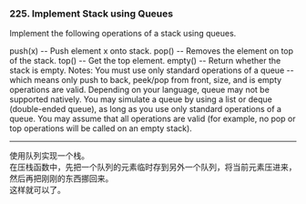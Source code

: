 ### 225. Implement Stack using Queues

Implement the following operations of a stack using queues.

push(x) -- Push element x onto stack.
pop() -- Removes the element on top of the stack.
top() -- Get the top element.
empty() -- Return whether the stack is empty.
Notes:
You must use only standard operations of a queue -- which means only push to back, peek/pop from front, size, and is empty operations are valid.
Depending on your language, queue may not be supported natively. You may simulate a queue by using a list or deque (double-ended queue), as long as you use only standard operations of a queue.
You may assume that all operations are valid (for example, no pop or top operations will be called on an empty stack).

* * * 

使用队列实现一个栈。   
在压栈函数中，先把一个队列的元素临时存到另外一个队列，将当前元素压进来，然后再把刚刚的东西挪回来。   
这样就可以了。   

